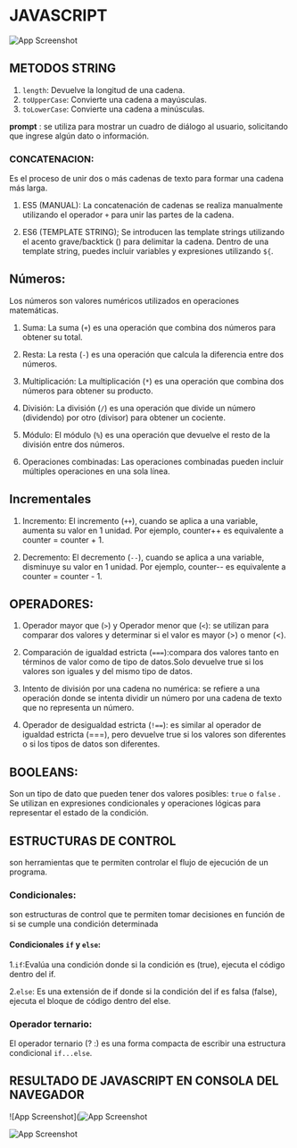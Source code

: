 # JAVASCRIPT

![App Screenshot](https://cdn.fordhamram.com/wp-content/uploads/Best-Online-JavaScript-Courses-750x300.png)

## METODOS STRING

1. `length`: Devuelve la longitud de una cadena.
3. `toUpperCase`: Convierte una cadena a mayúsculas.
4. `toLowerCase`: Convierte una cadena a minúsculas.

**prompt** : se utiliza para mostrar un cuadro de diálogo al usuario, solicitando que ingrese algún dato o información.

### CONCATENACION:
Es el proceso de unir dos o más cadenas de texto para formar una cadena más larga.
1. ES5 (MANUAL):
La concatenación de cadenas se realiza manualmente utilizando el operador `+` para unir las partes de la cadena.

2. ES6 (TEMPLATE STRING);
Se introducen las template strings utilizando el acento grave/backtick () para delimitar la cadena. Dentro de una template string, puedes incluir variables y expresiones utilizando `${`.

## Números:
Los números son valores numéricos utilizados en operaciones matemáticas.

1. Suma:
La suma (`+`) es una operación que combina dos números para obtener su total.

2. Resta:
La resta (`-`) es una operación que calcula la diferencia entre dos números.

3. Multiplicación:
La multiplicación (`*`) es una operación que combina dos números para obtener su producto.

4. División:
La división (`/`) es una operación que divide un número (dividendo) por otro (divisor) para obtener un cociente.

5. Módulo:
El módulo (`%`) es una operación que devuelve el resto de la división entre dos números.

6. Operaciones combinadas:
Las operaciones combinadas pueden incluir múltiples operaciones en una sola línea. 

## Incrementales

1. Incremento:
El incremento (`++`), cuando se aplica a una variable, aumenta su valor en 1 unidad. Por ejemplo, counter++ es equivalente a counter = counter + 1.

2. Decremento:
El decremento (`--`), cuando se aplica a una variable, disminuye su valor en 1 unidad. Por ejemplo, counter-- es equivalente a counter = counter - 1.

## OPERADORES: 
1. Operador mayor que (`>`) y Operador menor que (`<`): se utilizan para comparar dos valores y determinar si el valor es mayor (>) o menor (<).

2. Comparación de igualdad estricta (`===`):compara dos valores tanto en términos de valor como de tipo de datos.Solo devuelve true si los valores son iguales y del mismo tipo de datos.

3. Intento de división por una cadena no numérica: se refiere a una operación donde se intenta dividir un número por una cadena de texto que no representa un número. 

4. Operador de desigualdad estricta (`!==`): es similar al operador de igualdad estricta (===), pero devuelve true si los valores son diferentes o si los tipos de datos son diferentes.

## BOOLEANS: 
Son un tipo de dato que pueden tener dos valores posibles: `true` o `false` . Se utilizan en expresiones condicionales y operaciones lógicas para representar el estado de la condición.

## ESTRUCTURAS DE CONTROL
son herramientas que te permiten controlar el flujo de ejecución de un programa.

### Condicionales:
son estructuras de control que te permiten tomar decisiones en función de si se cumple una condición determinada
#### Condicionales `if` y `else`:
1.`if`:Evalúa una condición donde si la condición es (true), ejecuta el  código dentro del if. 

2.`else`: Es una extensión de if donde si la condición del if es falsa (false), ejecuta el bloque de código dentro del else.

### Operador ternario:
El operador ternario (? :) es una forma compacta de escribir una estructura condicional `if...else`. 



## RESULTADO DE JAVASCRIPT EN CONSOLA DEL NAVEGADOR

![App Screenshot](![App Screenshot](https://i.ibb.co/fHdT5kp/js-1.pngg)


![App Screenshot](https://i.ibb.co/P5N53H0/js-2.png)

